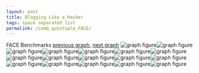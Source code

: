 ```yaml
---
layout: post
title: Blogging Like a Hacker
tags: space separated list
permalink: /comb_quintuple_FACE/
---
```


FACE Benchmarks
[previous graph](../comb_quintuple_F/), [next graph](../comb_quintuple_FLOYD/)
![graph figure](./images/quintuple/FACE/FACE-AVL_box.png)![graph figure](./images/quintuple/FACE/FACE-A_box.png)![graph figure](./images/quintuple/FACE/FACE-CYPHERD_box.png)![graph figure](./images/quintuple/FACE/FACE-EGG_box.png)![graph figure](./images/quintuple/FACE/FACE-FACE_box.png)![graph figure](./images/quintuple/FACE/FACE-FLOYD_box.png)![graph figure](./images/quintuple/FACE/FACE-F_box.png)![graph figure](./images/quintuple/FACE/FACE-H_box.png)![graph figure](./images/quintuple/FACE/FACE-JSOND_box.png)![graph figure](./images/quintuple/FACE/FACE-K_box.png)![graph figure](./images/quintuple/FACE/FACE-O_box.png)![graph figure](./images/quintuple/FACE/FACE-PDFD_box.png)![graph figure](./images/quintuple/FACE/FACE-RB_box.png)![graph figure](./images/quintuple/FACE/FACE-ROD_box.png)![graph figure](./images/quintuple/FACE/FACE-SMATRIX_box.png)![graph figure](./images/quintuple/FACE/FACE-SORTD_box.png)![graph figure](./images/quintuple/FACE/FACE-ZB_box.png)